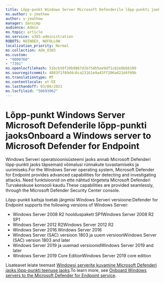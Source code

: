```yaml
---
title: Lõpp-punkt Windows Server Microsoft Defenderile lõpp-punkti jaoks
ms.author: v-jmathew
author: v-jmathew
manager: dansimp
audience: Admin
ms.topic: article
ms.service: o365-administration
ROBOTS: NOINDEX, NOFOLLOW
localization_priority: Normal
ms.collection: Adm_O365
ms.custom:
- "9000760"
- "7391"
ms.openlocfilehash: 51bcb58f20b9867d2b75db5ee9df1c62e8b66109
ms.sourcegitcommit: 4883f1f89d4c6ca23161e9a43ff206ad21d4f09b
ms.translationtype: MT
ms.contentlocale: et-EE
ms.lasthandoff: 03/08/2021
ms.locfileid: "50693062"
---
```

# <a name="onboard-a-windows-server-to-microsoft-defender-for-endpoint"></a><span data-ttu-id="7dd3c-102">Lõpp-punkt Windows Server Microsoft Defenderile lõpp-punkti jaoks</span><span class="sxs-lookup"><span data-stu-id="7dd3c-102">Onboard a Windows server to Microsoft Defender for Endpoint</span></span>

<span data-ttu-id="7dd3c-103">Windows Serveri operatsioonisüsteemi jaoks annab Microsoft Defenderi lõpp-punkti jaoks täpsemaid võimalusi rünnakute tuvastamiseks ja uurimiseks.</span><span class="sxs-lookup"><span data-stu-id="7dd3c-103">For the Windows Server operating system, Microsoft Defender for Endpoint provides advanced capabilities for detecting and investigating attacks.</span></span> <span data-ttu-id="7dd3c-104">Need funktsioonid on ette nähtud tõrgeteta Microsoft Defenderi Turvakeskuse konsooli kaudu.</span><span class="sxs-lookup"><span data-stu-id="7dd3c-104">These capabilities are provided seamlessly, through the Microsoft Defender Security Center console.</span></span>

<span data-ttu-id="7dd3c-105">Lõpp-punkti kaitsja toetab järgmisi Windows Serveri versioone:</span><span class="sxs-lookup"><span data-stu-id="7dd3c-105">Defender for Endpoint supports the following versions of Windows Server:</span></span>

- <span data-ttu-id="7dd3c-106">Windows Server 2008 R2 hoolduspakett SP1</span><span class="sxs-lookup"><span data-stu-id="7dd3c-106">Windows Server 2008 R2 SP1</span></span>
- <span data-ttu-id="7dd3c-107">Windows Server 2012 R2</span><span class="sxs-lookup"><span data-stu-id="7dd3c-107">Windows Server 2012 R2</span></span>
- <span data-ttu-id="7dd3c-108">Windows Server 2016.</span><span class="sxs-lookup"><span data-stu-id="7dd3c-108">Windows Server 2016</span></span>
- <span data-ttu-id="7dd3c-109">Windows Server (SAC) versioon 1803 ja uuem versioon</span><span class="sxs-lookup"><span data-stu-id="7dd3c-109">Windows Server (SAC) version 1803 and later</span></span>
- <span data-ttu-id="7dd3c-110">Windows Server 2019 ja uuemad versioonid</span><span class="sxs-lookup"><span data-stu-id="7dd3c-110">Windows Server 2019 and later</span></span>
- <span data-ttu-id="7dd3c-111">Windows Server 2019 Core Edition</span><span class="sxs-lookup"><span data-stu-id="7dd3c-111">Windows Server 2019 core edition</span></span>

<span data-ttu-id="7dd3c-112">Lisateavet leiate teemast [Windowsi serverite kuvamine Microsoft Defenderi jaoks lõpp-punkti teenuse jaoks](https://go.microsoft.com/fwlink/?linkid=2143627).</span><span class="sxs-lookup"><span data-stu-id="7dd3c-112">To learn more, see [Onboard Windows servers to the Microsoft Defender for Endpoint service](https://go.microsoft.com/fwlink/?linkid=2143627).</span></span>
